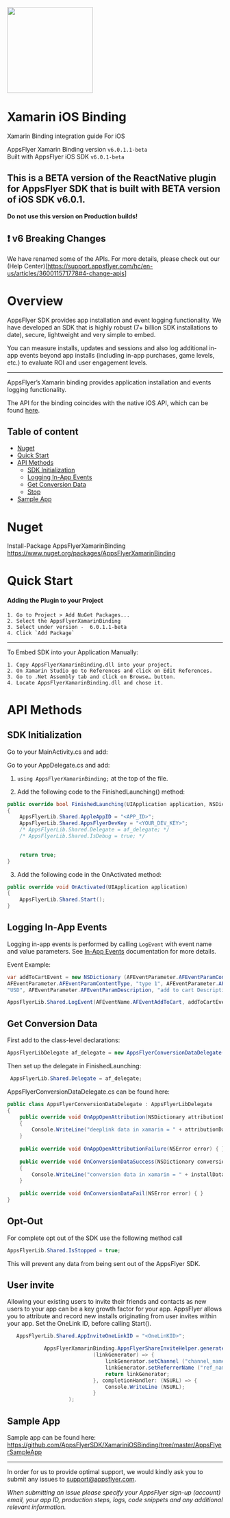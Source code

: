 
<img src="https://www.appsflyer.com/wp-content/uploads/2016/11/logo-1.svg"  width="200">

# Xamarin iOS Binding

Xamarin Binding integration guide For iOS 

AppsFlyer Xamarin Binding version `v6.0.1.1-beta` <br>
Built with AppsFlyer iOS SDK `v6.0.1-beta`
    
## This is a BETA version of the ReactNative plugin for AppsFlyer SDK that is built with BETA version of iOS SDK v6.0.1. 
**Do not use this version on Production builds!** 

## <a id="v6-breaking-changes"> ❗ v6 Breaking Changes

We have renamed some of the APIs. For more details, please check out our (Help Center)[https://support.appsflyer.com/hc/en-us/articles/360011571778#4-change-apis]
    
# Overview
    
AppsFlyer SDK provides app installation and event logging functionality. We have developed an SDK that is highly robust (7+ billion SDK installations to date), secure, lightweight and very simple to embed.
    
    
    
You can measure installs, updates and sessions and also log additional in-app events beyond app installs (including in-app purchases, game levels, etc.) to evaluate ROI and user engagement levels.
    
---
AppsFlyer’s Xamarin binding provides application installation and events logging functionality.
    
The API for the binding coincides with the native iOS API, which can be found [here](https://support.appsflyer.com/hc/en-us/articles/207032066-AppsFlyer-SDK-Integration-iOS).

    

## Table of content

- [Nuget](#nuget_install)
- [Quick Start](#quickStart)
- [API Methods](#api-methods)
    -  [SDK Initialization](#sdk_init)
    -  [Logging In-App Events](#adding_events)
    -  [Get Conversion Data](#conversion_data)
    -  [Stop](#Stop)
- [Sample App](#sample_app)


### <a id="nuget_install">


# Nuget
Install-Package AppsFlyerXamarinBinding <br>
https://www.nuget.org/packages/AppsFlyerXamarinBinding


### <a id="quickStart">



# Quick Start



#### Adding the Plugin to your Project

    1. Go to Project > Add NuGet Packages...
    2. Select the AppsFlyerXamarinBinding
    3. Select under version -  6.0.1.1-beta
    4. Click `Add Package`



--------

To Embed SDK into your Application Manually:

    1. Copy AppsFlyerXamarinBinding.dll into your project.
    2. On Xamarin Studio go to References and click on Edit References.
    3. Go to .Net Assembly tab and click on Browse… button.
    4. Locate AppsFlyerXamarinBinding.dll and chose it.

### <a id="api-methods">



# API Methods



### <a id="sdk_init">


##  SDK Initialization



Go to your MainActivity.cs and add:

Go to your AppDelegate.cs and add:

1) `using AppsFlyerXamarinBinding;` at the top of the file.


2) Add the following code to the FinishedLaunching() method:

```c#
public override bool FinishedLaunching(UIApplication application, NSDictionary launchOptions)
{           
    AppsFlyerLib.Shared.AppleAppID = "<APP_ID>";
    AppsFlyerLib.Shared.AppsFlyerDevKey = "<YOUR_DEV_KEY>";
    /* AppsFlyerLib.Shared.Delegate = af_delegate; */
    /* AppsFlyerLib.Shared.IsDebug = true; */
  

    return true;
}
```

3) Add the following code in the OnActivated method:
```c#
public override void OnActivated(UIApplication application)
{
    AppsFlyerLib.Shared.Start();
}
```



### <a id="adding_events">

## Logging In-App Events

Logging in-app events is performed by calling `LogEvent` with event name and value parameters. See [In-App Events](https://support.appsflyer.com/hc/en-us/articles/115005544169-AppsFlyer-Rich-In-App-Events-Android-and-iOS) documentation for more details.

Event Example:
```c#
var addToCartEvent = new NSDictionary (AFEventParameter.AFEventParamContentId, "id 123",
AFEventParameter.AFEventParamContentType, "type 1", AFEventParameter.AFEventParamCurrency,
"USD", AFEventParameter.AFEventParamDescription, "add to cart Description");

AppsFlyerLib.Shared.LogEvent(AFEventName.AFEventAddToCart, addToCartEvent);
```

### <a id="conversion_data">

##  Get Conversion Data


First add to the class-level declarations:
```c#
AppsFlyerLibDelegate af_delegate = new AppsFlyerConversionDataDelegate();
```

Then set up the delegate in FinishedLaunching:
```c#
 AppsFlyerLib.Shared.Delegate = af_delegate;
```

AppsFlyerConversionDataDelegate.cs can be found here:

```c#
public class AppsFlyerConversionDataDelegate : AppsFlyerLibDelegate
{
    public override void OnAppOpenAttribution(NSDictionary attributionData)
    {
        Console.WriteLine("deeplink data in xamarin = " + attributionData.Description);
    }
    
    public override void OnAppOpenAttributionFailure(NSError error) { }
    
    public override void OnConversionDataSuccess(NSDictionary conversionInfo)
    {
        Console.WriteLine("conversion data in xamarin = " + installData.Description);
    }
    
    public override void OnConversionDataFail(NSError error) { }
}
```

### <a id="Stop">
##  Opt-Out
For complete opt out of the SDK use the following method call 
```c#
AppsFlyerLib.Shared.IsStopped = true;
```
This will prevent any data from being sent out of the AppsFlyer SDK.

### <a id="UserInvite">
##  User invite
Allowing your existing users to invite their friends and contacts as new users to your app can be a key growth factor for your app. AppsFlyer allows you to attribute and record new installs originating from user invites within your app.
Set the OneLink ID, before calling Start(). 
```c#
   AppsFlyerLib.Shared.AppInviteOneLinkID = "<OneLinKID>";
```

```c#
            AppsFlyerXamarinBinding.AppsFlyerShareInviteHelper.generateInviteUrlWithLinkGenerator (
                            (linkGenerator) => {
                                linkGenerator.setChannel ("channel_name");
                                linkGenerator.setReferrerName ("ref_name");
                                return linkGenerator;
                            }, completionHandler: (NSURL) => {
                                Console.WriteLine (NSURL);
                            }
                    );
```

### <a id="sample_app">
## Sample App 
Sample app can be found here:
https://github.com/AppsFlyerSDK/XamariniOSBinding/tree/master/AppsFlyerSampleApp


---

In order for us to provide optimal support, we would kindly ask you to submit any issues to support@appsflyer.com.



*_When submitting an issue please specify your AppsFlyer sign-up (account) email, your app ID, production steps, logs, code snippets and any additional relevant information._*




